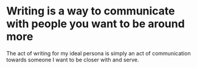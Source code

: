 # Writing is a way to communicate with people you want to be around more

The act of writing for my ideal persona is simply an act of communication towards someone I want to be closer with and serve.

